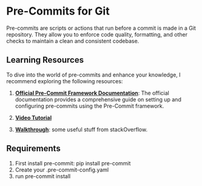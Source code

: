 # Pre-Commits for Git

Pre-commits are scripts or actions that run before a commit is made in a Git repository. They allow you to enforce code quality, formatting, and other checks to maintain a clean and consistent codebase.

## Learning Resources

To dive into the world of pre-commits and enhance your knowledge, I recommend exploring the following resources:

1. **[Official Pre-Commit Framework Documentation](https://pre-commit.com/)**: The official documentation provides a comprehensive guide on setting up and configuring pre-commits using the Pre-Commit framework.

2. **[Video Tutorial](https://www.youtube.com/watch?v=psjz6rwzMdkl)**

3. **[Walkthrough](https://stackoverflow.com/collectives/articles/71270196/how-to-use-pre-commit-to-automatically-correct-commits-and-merge-requests-with-g)**: some useful stuff from stackOverflow.

## Requirements

1. First install pre-commit: pip install pre-commit
2. Create your .pre-commit-config.yaml
3. run pre-commit install

